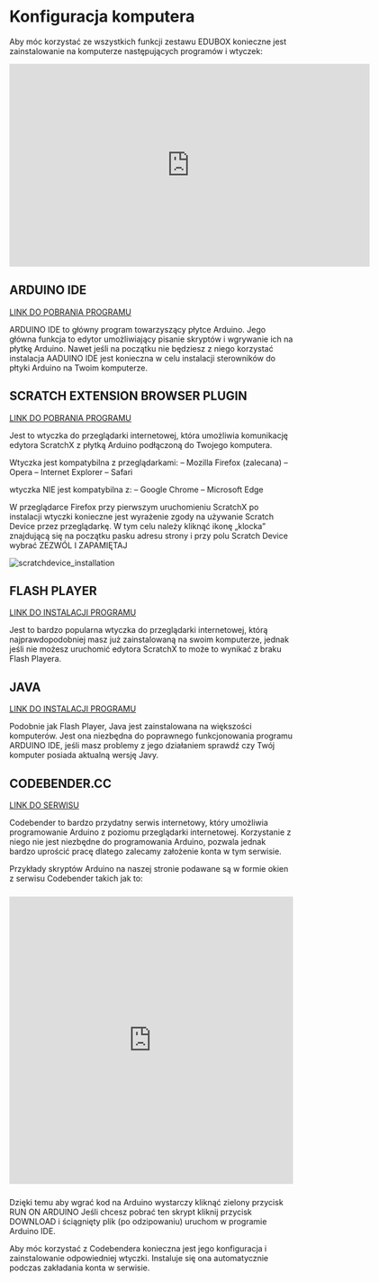 # Konfiguracja komputera

Aby móc korzystać ze wszystkich funkcji zestawu EDUBOX konieczne jest zainstalowanie na komputerze następujących programów i wtyczek:

<iframe width="640" height="360" src="https://www.youtube.com/embed/EWZNls5qcY0" frameborder="0" allowfullscreen></iframe>

## ARDUINO IDE

[LINK DO POBRANIA PROGRAMU](https://www.arduino.cc/en/Main/Software)

ARDUINO IDE to główny program towarzyszący płytce Arduino. Jego główna funkcja to edytor umożliwiający pisanie skryptów i wgrywanie ich na płytkę Arduino. Nawet jeśli na początku nie będziesz z niego korzystać instalacja AADUINO IDE jest konieczna w celu instalacji sterowników do płtyki Arduino na Twoim komputerze.

## SCRATCH EXTENSION BROWSER PLUGIN

[LINK DO POBRANIA PROGRAMU](https://scratch.mit.edu/info/ext_download/)

Jest to wtyczka do przeglądarki internetowej, która umożliwia komunikację edytora ScratchX z płytką Arduino podłączoną do Twojego komputera.

Wtyczka jest kompatybilna z przeglądarkami:
– Mozilla Firefox (zalecana)
– Opera
– Internet Explorer
– Safari

wtyczka NIE jest kompatybilna z:
– Google Chrome
– Microsoft Edge

W przeglądarce Firefox przy pierwszym uruchomieniu ScratchX po instalacji wtyczki konieczne jest wyrażenie zgody na używanie Scratch Device przez przeglądarkę. W tym celu należy kliknąć ikonę „klocka” znajdującą się na początku pasku adresu strony i przy polu Scratch Device wybrać ZEZWÓL I ZAPAMIĘTAJ

![scratchdevice_installation](http://www.lofirobot.com/wp-content/uploads/scratchdevice_installation.png)

## FLASH PLAYER

[LINK DO INSTALACJI PROGRAMU](https://get.adobe.com/pl/flashplayer/)

Jest to bardzo popularna wtyczka do przeglądarki internetowej, którą najprawdopodobniej masz już zainstalowaną na swoim komputerze, jednak jeśli nie możesz uruchomić edytora ScratchX to może to wynikać z braku Flash Playera.

## JAVA

[LINK DO INSTALACJI PROGRAMU](https://www.java.com/pl/download/)

Podobnie jak Flash Player, Java jest zainstalowana na większości komputerów. Jest ona niezbędna do poprawnego funkcjonowania programu ARDUINO IDE, jeśli masz problemy z jego działaniem sprawdź czy Twój komputer posiada aktualną wersję Javy.

## CODEBENDER.CC

[LINK DO SERWISU](http://www.codebender.cc/)

Codebender to bardzo przydatny serwis internetowy, który umożliwia programowanie Arduino z poziomu przeglądarki internetowej. Korzystanie z niego nie jest niezbędne do programowania Arduino, pozwala jednak bardzo uprościć pracę dlatego zalecamy założenie konta w tym serwisie.

Przykłady skryptów Arduino na naszej stronie podawane są w formie okien z serwisu Codebender takich jak to:

<iframe style="height: 510px; width: 100%; margin: 10px 0 10px;" allowTransparency="true" src="https://codebender.cc/embed/sketch:166817" frameborder="0"></iframe>

Dzięki temu aby wgrać kod na Arduino wystarczy kliknąć zielony przycisk RUN ON ARDUINO
Jeśli chcesz pobrać ten skrypt kliknij przycisk DOWNLOAD i ściągnięty plik (po odzipowaniu) uruchom w programie Arduino IDE.

Aby móc korzystać z Codebendera konieczna jest jego konfiguracja i zainstalowanie odpowiedniej wtyczki.
Instaluje się ona automatycznie podczas zakładania konta w serwisie.